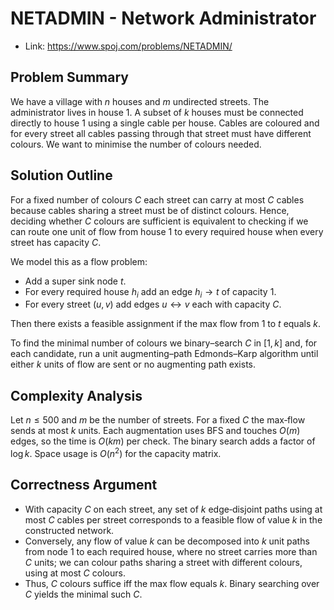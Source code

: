 # NETADMIN - Network Administrator

* Link: https://www.spoj.com/problems/NETADMIN/

## Problem Summary
We have a village with $n$ houses and $m$ undirected streets. The administrator lives in house $1$. A subset of $k$ houses must be connected directly to house $1$ using a single cable per house. Cables are coloured and for every street all cables passing through that street must have different colours. We want to minimise the number of colours needed.

## Solution Outline
For a fixed number of colours $C$ each street can carry at most $C$ cables because cables sharing a street must be of distinct colours. Hence, deciding whether $C$ colours are sufficient is equivalent to checking if we can route one unit of flow from house $1$ to every required house when every street has capacity $C$.

We model this as a flow problem:
- Add a super sink node $t$.
- For every required house $h_i$ add an edge $h_i \rightarrow t$ of capacity $1$.
- For every street $(u,v)$ add edges $u \leftrightarrow v$ each with capacity $C$.

Then there exists a feasible assignment if the max flow from $1$ to $t$ equals $k$.

To find the minimal number of colours we binary–search $C$ in $[1,k]$ and, for each candidate, run a unit augmenting–path Edmonds–Karp algorithm until either $k$ units of flow are sent or no augmenting path exists.

## Complexity Analysis
Let $n \le 500$ and $m$ be the number of streets. For a fixed $C$ the max‑flow sends at most $k$ units. Each augmentation uses BFS and touches $O(m)$ edges, so the time is $O(km)$ per check. The binary search adds a factor of $\log k$. Space usage is $O(n^2)$ for the capacity matrix.

## Correctness Argument
- With capacity $C$ on each street, any set of $k$ edge‑disjoint paths using at most $C$ cables per street corresponds to a feasible flow of value $k$ in the constructed network.
- Conversely, any flow of value $k$ can be decomposed into $k$ unit paths from node $1$ to each required house, where no street carries more than $C$ units; we can colour paths sharing a street with different colours, using at most $C$ colours.
- Thus, $C$ colours suffice iff the max flow equals $k$. Binary searching over $C$ yields the minimal such $C$.
